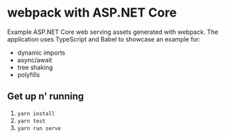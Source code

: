 # webpack with ASP.NET Core
Example ASP.NET Core web serving assets generated with webpack. The application uses TypeScript and Babel to showcase an example for:
- dynamic imports
- async/await 
- tree shaking
- polyfills

## Get up n' running
1. `yarn install`
2. `yarn test`
3. `yarn run serve`

